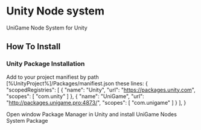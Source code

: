 # Unity Node system

UniGame Node System for Unity

## How To Install

### Unity Package Installation

Add to your project manifiest by path [%UnityProject%]/Packages/manifiest.json these lines:
{
  "scopedRegistries": [
    {
      "name": "Unity",
      "url": "https://packages.unity.com",
      "scopes": [
        "com.unity"
      ]
    },
    {
      "name": "UniGame",
      "url": "http://packages.unigame.pro:4873/",
      "scopes": [
        "com.unigame"
      ]
    }
  ],
}

Open window Package Manager in Unity and install UniGame Nodes System Package
